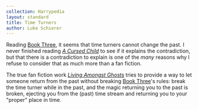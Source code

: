 ```yaml
---
collection: Harrypedia
layout: standard
title: Time Turners
author: Luke Schierer
---
```


Reading [Book Three], it seems that time turners cannot change the past. I
never finished reading _[A Cursed Child]_ to see if it explains the
contradiction, but that there is a contradiction to explain is one of the
_many_ reasons why I refuse to consider that as much more than a fan fiction.

The true fan fiction work _[Living Amongst Ghosts]_ tries to provide a way to
let someone return from the past without breaking [Book Three]'s rules:
break the time turner while in the past, and the magic returning you to the
past is broken, ejecting you from the (past) time stream and returning you to
your "proper" place in time.

[Book Three]: https://www.librarything.com/work/2742161
[A Cursed Child]: https://www.librarything.com/work/23409259
[Living Amongst Ghosts]: https://www.fanfiction.net/s/3226496
